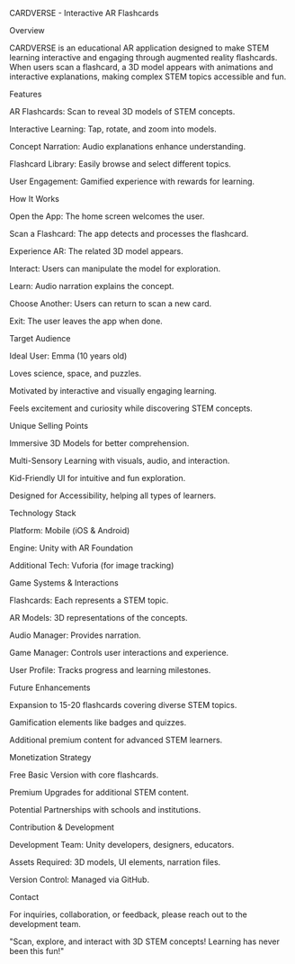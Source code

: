 CARDVERSE - Interactive AR Flashcards

Overview

CARDVERSE is an educational AR application designed to make STEM learning interactive and engaging through augmented reality flashcards. When users scan a flashcard, a 3D model appears with animations and interactive explanations, making complex STEM topics accessible and fun.

Features

AR Flashcards: Scan to reveal 3D models of STEM concepts.

Interactive Learning: Tap, rotate, and zoom into models.

Concept Narration: Audio explanations enhance understanding.

Flashcard Library: Easily browse and select different topics.

User Engagement: Gamified experience with rewards for learning.

How It Works

Open the App: The home screen welcomes the user.

Scan a Flashcard: The app detects and processes the flashcard.

Experience AR: The related 3D model appears.

Interact: Users can manipulate the model for exploration.

Learn: Audio narration explains the concept.

Choose Another: Users can return to scan a new card.

Exit: The user leaves the app when done.

Target Audience

Ideal User: Emma (10 years old)

Loves science, space, and puzzles.

Motivated by interactive and visually engaging learning.

Feels excitement and curiosity while discovering STEM concepts.

Unique Selling Points

Immersive 3D Models for better comprehension.

Multi-Sensory Learning with visuals, audio, and interaction.

Kid-Friendly UI for intuitive and fun exploration.

Designed for Accessibility, helping all types of learners.

Technology Stack

Platform: Mobile (iOS & Android)

Engine: Unity with AR Foundation

Additional Tech: Vuforia (for image tracking)

Game Systems & Interactions

Flashcards: Each represents a STEM topic.

AR Models: 3D representations of the concepts.

Audio Manager: Provides narration.

Game Manager: Controls user interactions and experience.

User Profile: Tracks progress and learning milestones.

Future Enhancements

Expansion to 15-20 flashcards covering diverse STEM topics.

Gamification elements like badges and quizzes.

Additional premium content for advanced STEM learners.

Monetization Strategy

Free Basic Version with core flashcards.

Premium Upgrades for additional STEM content.

Potential Partnerships with schools and institutions.

Contribution & Development

Development Team: Unity developers, designers, educators.

Assets Required: 3D models, UI elements, narration files.

Version Control: Managed via GitHub.

Contact

For inquiries, collaboration, or feedback, please reach out to the development team.

"Scan, explore, and interact with 3D STEM concepts! Learning has never been this fun!"

